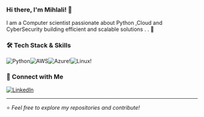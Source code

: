### Hi there, I'm **Mihlali**! 👋


I am a Computer scientist passionate about Python ,Cloud and CyberSecurity building efficient and scalable solutions . . 🚀

### 🛠️ Tech Stack & Skills
![Python](https://img.shields.io/badge/Python-3776AB?style=for-the-badge&logo=python&logoColor=white)![AWS](https://img.shields.io/badge/AWS-232F3E?style=for-the-badge&logo=amazon-aws&logoColor=white)![Azure](https://img.shields.io/badge/Azure-0078D4?style=for-the-badge&logo=microsoft-azure&logoColor=white)!![Linux](https://img.shields.io/badge/Linux-FCC624?style=for-the-badge&logo=linux&logoColor=black)!



  



### 🔗 Connect with Me

[![LinkedIn](https://img.shields.io/badge/LinkedIn-0077B5?style=for-the-badge&logo=linkedin&logoColor=white)](https://www.linkedin.com/in/mihlali-nonyukela/)  
 

---
⭐️ _Feel free to explore my repositories and contribute!_

 
